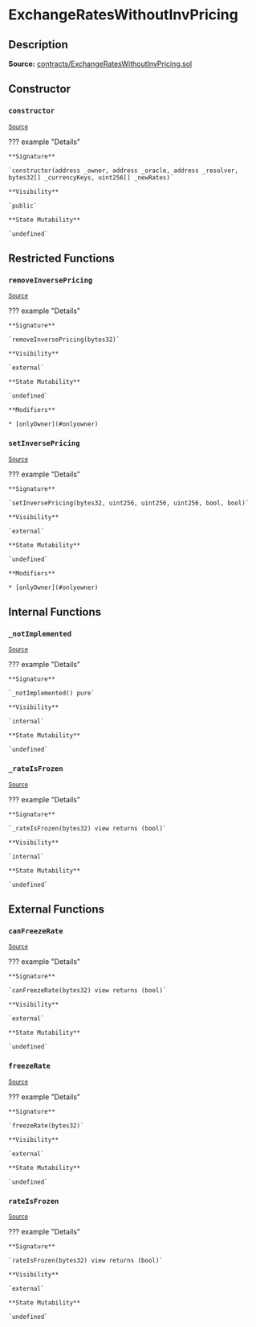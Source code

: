 # ExchangeRatesWithoutInvPricing

## Description

**Source:** [contracts/ExchangeRatesWithoutInvPricing.sol](https://github.com/Synthetixio/synthetix/tree/v2.44.0-alpha-1/contracts/ExchangeRatesWithoutInvPricing.sol)

## Constructor

### `constructor`

<sub>[Source](https://github.com/Synthetixio/synthetix/tree/v2.44.0-alpha-1/contracts/ExchangeRatesWithoutInvPricing.sol#L8)</sub>

??? example "Details"

    **Signature**

    `constructor(address _owner, address _oracle, address _resolver, bytes32[] _currencyKeys, uint256[] _newRates)`

    **Visibility**

    `public`

    **State Mutability**

    `undefined`

## Restricted Functions

### `removeInversePricing`

<sub>[Source](https://github.com/Synthetixio/synthetix/tree/v2.44.0-alpha-1/contracts/ExchangeRatesWithoutInvPricing.sol#L27)</sub>

??? example "Details"

    **Signature**

    `removeInversePricing(bytes32)`

    **Visibility**

    `external`

    **State Mutability**

    `undefined`

    **Modifiers**

    * [onlyOwner](#onlyowner)

### `setInversePricing`

<sub>[Source](https://github.com/Synthetixio/synthetix/tree/v2.44.0-alpha-1/contracts/ExchangeRatesWithoutInvPricing.sol#L16)</sub>

??? example "Details"

    **Signature**

    `setInversePricing(bytes32, uint256, uint256, uint256, bool, bool)`

    **Visibility**

    `external`

    **State Mutability**

    `undefined`

    **Modifiers**

    * [onlyOwner](#onlyowner)

## Internal Functions

### `_notImplemented`

<sub>[Source](https://github.com/Synthetixio/synthetix/tree/v2.44.0-alpha-1/contracts/ExchangeRatesWithoutInvPricing.sol#L47)</sub>

??? example "Details"

    **Signature**

    `_notImplemented() pure`

    **Visibility**

    `internal`

    **State Mutability**

    `undefined`

### `_rateIsFrozen`

<sub>[Source](https://github.com/Synthetixio/synthetix/tree/v2.44.0-alpha-1/contracts/ExchangeRatesWithoutInvPricing.sol#L43)</sub>

??? example "Details"

    **Signature**

    `_rateIsFrozen(bytes32) view returns (bool)`

    **Visibility**

    `internal`

    **State Mutability**

    `undefined`

## External Functions

### `canFreezeRate`

<sub>[Source](https://github.com/Synthetixio/synthetix/tree/v2.44.0-alpha-1/contracts/ExchangeRatesWithoutInvPricing.sol#L35)</sub>

??? example "Details"

    **Signature**

    `canFreezeRate(bytes32) view returns (bool)`

    **Visibility**

    `external`

    **State Mutability**

    `undefined`

### `freezeRate`

<sub>[Source](https://github.com/Synthetixio/synthetix/tree/v2.44.0-alpha-1/contracts/ExchangeRatesWithoutInvPricing.sol#L31)</sub>

??? example "Details"

    **Signature**

    `freezeRate(bytes32)`

    **Visibility**

    `external`

    **State Mutability**

    `undefined`

### `rateIsFrozen`

<sub>[Source](https://github.com/Synthetixio/synthetix/tree/v2.44.0-alpha-1/contracts/ExchangeRatesWithoutInvPricing.sol#L39)</sub>

??? example "Details"

    **Signature**

    `rateIsFrozen(bytes32) view returns (bool)`

    **Visibility**

    `external`

    **State Mutability**

    `undefined`
